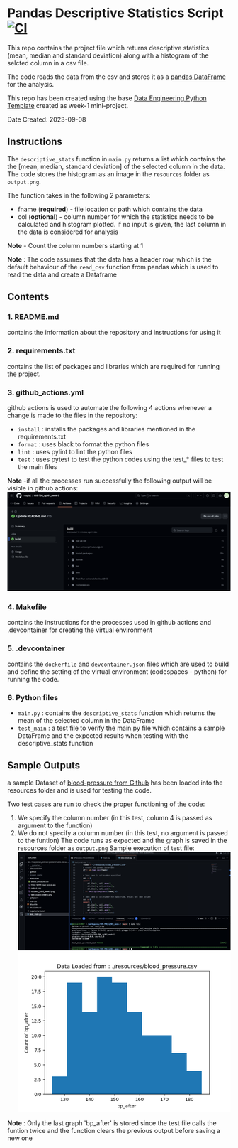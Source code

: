 # Pandas Descriptive Statistics Script [![CI](https://github.com/nogibjj/IDS-706_rg361_week-2/actions/workflows/github_actions.yml/badge.svg)](https://github.com/nogibjj/IDS-706_rg361_week-2/actions/workflows/github_actions.yml)

This repo contains the project file which returns descriptive statistics (mean, median and standard deviation) along with a histogram of the selcted column in a csv file. 

The code reads the data from the csv and stores it as a [pandas DataFrame](https://pandas.pydata.org/docs/reference/api/pandas.DataFrame.html) for the analysis.

This repo has been created using the base [Data Engineering Python Template](https://github.com/revanth7667/Duke_IDS_706-DE) created as week-1 mini-project.

Date Created: 2023-09-08

## Instructions
The ``descriptive_stats`` function in ``main.py`` returns a list which contains the the [mean, median, standard deviation] of the selected column in the data. The code stores the histogram as an image in the ``resources`` folder as ``output.png``.

The function takes in the following 2 parameters:
   - fname (**required**) -  file location or path which contains the data
   - col (**optional**) - column number for which the statistics needs to be calculated and histogram plotted. if no input is given, the last column in the data is considered for analysis

   **Note** - Count the column numbers starting at 1
   
   **Note** : The code assumes that the data has a header row, which is the default behaviour of the ``read_csv`` function from pandas which is used to read the data and create a Dataframe 

   
## Contents
### 1. README.md
   contains the information about the repository and instructions for using it
### 2. requirements.txt
   contains the list of packages and libraries which are required for running the project. 
   
### 3. github_actions.yml
   github actions is used to automate the following 4 actions whenever a change is made to the files in the repository:
   - ``install`` : installs the packages and libraries mentioned in the requirements.txt
   - ``format`` : uses black to format the python files
   - ``lint`` : uses pylint to lint the python files
   - ``test`` : uses pytest to test the python codes using the test_* files to test the main files
     
   **Note** -if all the processes run successfully the following output will be visible in github actions:
   ![Success Build](https://github.com/nogibjj/IDS-706_rg361_week-2/blob/b3ef720f0fd41803c4306ef34420e419f4d58d99/resources/success_build_week2.png)
   
### 4. Makefile
   contains the instructions for the processes used in github actions and .devcontainer for creating the virtual environment
### 5. .devcontainer
   contains the ``dockerfile`` and ``devcontainer.json`` files which are used to build and define the setting of the virtual environment (codespaces - python) for running the code.
### 6. Python files
   - ``main.py`` : contains the ``descriptive_stats`` function which returns the mean of the selected column in the DataFrame
   - ``test_main`` : a test file to verify the main.py file which contains a sample DataFrame and the expected results when testing with the  descriptive_stats function

## Sample Outputs
   a sample Dataset of [blood-pressure from Github](https://github.com/Opensourcefordatascience/Data-sets/blob/master/blood_pressure.csv) has been loaded into the resources folder and is used for testing the code.

   Two test cases are run to check the proper functioning of the code:
   1. We specify the column number (in this test, column 4 is passed as argument to the function)
   2. We do not specify a column number (in this test, no argument is passed to the funtion)
   The code runs as expected and the graph is saved in the resources folder as ``output.png``
      Sample execution of test file:
![test execution](https://github.com/nogibjj/IDS-706_rg361_week-2/blob/3eb40d17417e8b343c0133dfb9374cb5891d1918/resources/test%20output_week2.png)
![test_output](https://github.com/nogibjj/IDS-706_rg361_week-2/blob/b42dfb7ef0450dc0a6b1bcb5cb07fb771497ac29/resources/output.png)

**Note** : Only the last graph 'bp_after' is stored since the test file calls the funtion twice and the function clears the previous output before saving a new one
